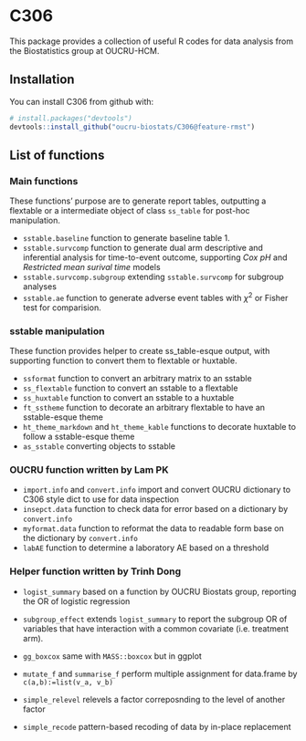
<!-- README.md is generated from README.Rmd. Please edit that file -->

# C306

This package provides a collection of useful R codes for data analysis
from the Biostatistics group at OUCRU-HCM.

## Installation

You can install C306 from github with:

``` r
# install.packages("devtools")
devtools::install_github("oucru-biostats/C306@feature-rmst")
```

## List of functions

### Main functions

These functions’ purpose are to generate report tables, outputting a
flextable or a intermediate object of class `ss_table` for post-hoc
manipulation.

- `sstable.baseline` function to generate baseline table 1.
- `sstable.survcomp` function to generate dual arm descriptive and
  inferential analysis for time-to-event outcome, supporting *Cox pH*
  and *Restricted mean surival time* models
- `sstable.survcomp.subgroup` extending `sstable.survcomp` for subgroup
  analyses
- `sstable.ae` function to generate adverse event tables with $\chi^2$
  or Fisher test for comparision.

### sstable manipulation

These function provides helper to create ss_table-esque output, with
supporting function to convert them to flextable or huxtable.

- `ssformat` function to convert an arbitrary matrix to an sstable
- `ss_flextable` function to convert an sstable to a flextable
- `ss_huxtable` function to convert an sstable to a huxtable
- `ft_sstheme` function to decorate an arbitrary flextable to have an
  sstable-esque theme
- `ht_theme_markdown` and `ht_theme_kable` functions to decorate
  huxtable to follow a sstable-esque theme
- `as_sstable` converting objects to sstable

### OUCRU function written by Lam PK

- `import.info` and `convert.info` import and convert OUCRU dictionary
  to C306 style dict to use for data inspection
- `insepct.data` function to check data for error based on a dictionary
  by `convert.info`
- `myformat.data` function to reformat the data to readable form base on
  the dictionary by `convert.info`
- `labAE` function to determine a laboratory AE based on a threshold

### Helper function written by Trinh Dong

- `logist_summary` based on a function by OUCRU Biostats group,
  reporting the OR of logistic regression

- `subgroup_effect` extends `logist_summary` to report the subgroup OR
  of variables that have interaction with a common covariate
  (i.e. treatment arm).

- `gg_boxcox` same with `MASS::boxcox` but in ggplot

- `mutate_f` and `summarise_f` perform multiple assignment for
  data.frame by `c(a,b):=list(v_a, v_b)`

- `simple_relevel` relevels a factor correposnding to the level of
  another factor

- `simple_recode` pattern-based recoding of data by in-place replacement
